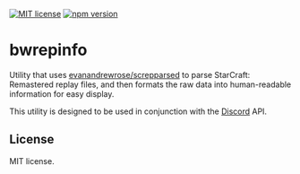 [![MIT license](https://img.shields.io/badge/license-MIT-brightgreen.svg)](https://opensource.org/licenses/MIT) [![npm version](https://badge.fury.io/js/bwrepinfo.svg)](https://badge.fury.io/js/bwrepinfo)

# bwrepinfo

Utility that uses [evanandrewrose/screpparsed](https://github.com/evanandrewrose/screparsed) to parse StarCraft: Remastered replay files, and then formats the raw data into human-readable information for easy display.

This utility is designed to be used in conjunction with the [Discord](https://discord.com/) API.

## License

MIT license.
